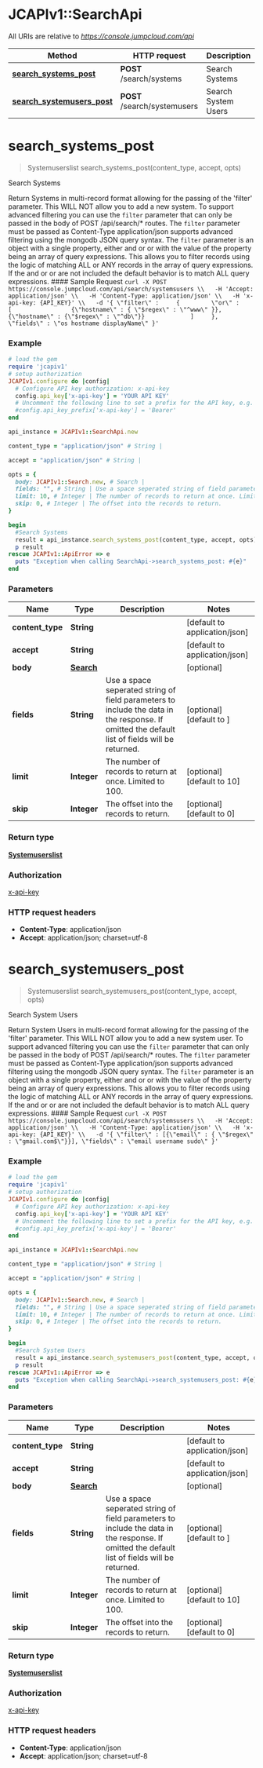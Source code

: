 # JCAPIv1::SearchApi

All URIs are relative to *https://console.jumpcloud.com/api*

Method | HTTP request | Description
------------- | ------------- | -------------
[**search_systems_post**](SearchApi.md#search_systems_post) | **POST** /search/systems | Search Systems
[**search_systemusers_post**](SearchApi.md#search_systemusers_post) | **POST** /search/systemusers | Search System Users


# **search_systems_post**
> Systemuserslist search_systems_post(content_type, accept, opts)

Search Systems

Return Systems in multi-record format allowing for the passing of the 'filter' parameter. This WILL NOT allow you to add a new system.  To support advanced filtering you can use the `filter` parameter that can only be passed in the body of POST /api/search/* routes. The `filter` parameter must be passed as Content-Type application/json supports advanced filtering using the mongodb JSON query syntax.   The `filter` parameter is an object with a single property, either and or or with the value of the property being an array of query expressions.   This allows you to filter records using the logic of matching ALL or ANY records in the array of query expressions. If the and or or are not included the default behavior is to match ALL query expressions.   #### Sample Request  ``` curl -X POST https://console.jumpcloud.com/api/search/systemsusers \\   -H 'Accept: application/json' \\   -H 'Content-Type: application/json' \\   -H 'x-api-key: {API_KEY}' \\   -d '{ \"filter\" :     {         \"or\" :             [                 {\"hostname\" : { \"$regex\" : \"^www\" }},                 {\"hostname\" : {\"$regex\" : \"^db\"}}             ]     }, \"fields\" : \"os hostname displayName\" }' ```

### Example
```ruby
# load the gem
require 'jcapiv1'
# setup authorization
JCAPIv1.configure do |config|
  # Configure API key authorization: x-api-key
  config.api_key['x-api-key'] = 'YOUR API KEY'
  # Uncomment the following line to set a prefix for the API key, e.g. 'Bearer' (defaults to nil)
  #config.api_key_prefix['x-api-key'] = 'Bearer'
end

api_instance = JCAPIv1::SearchApi.new

content_type = "application/json" # String | 

accept = "application/json" # String | 

opts = { 
  body: JCAPIv1::Search.new, # Search | 
  fields: "", # String | Use a space seperated string of field parameters to include the data in the response. If omitted the default list of fields will be returned. 
  limit: 10, # Integer | The number of records to return at once. Limited to 100.
  skip: 0, # Integer | The offset into the records to return.
}

begin
  #Search Systems
  result = api_instance.search_systems_post(content_type, accept, opts)
  p result
rescue JCAPIv1::ApiError => e
  puts "Exception when calling SearchApi->search_systems_post: #{e}"
end
```

### Parameters

Name | Type | Description  | Notes
------------- | ------------- | ------------- | -------------
 **content_type** | **String**|  | [default to application/json]
 **accept** | **String**|  | [default to application/json]
 **body** | [**Search**](Search.md)|  | [optional] 
 **fields** | **String**| Use a space seperated string of field parameters to include the data in the response. If omitted the default list of fields will be returned.  | [optional] [default to ]
 **limit** | **Integer**| The number of records to return at once. Limited to 100. | [optional] [default to 10]
 **skip** | **Integer**| The offset into the records to return. | [optional] [default to 0]

### Return type

[**Systemuserslist**](Systemuserslist.md)

### Authorization

[x-api-key](../README.md#x-api-key)

### HTTP request headers

 - **Content-Type**: application/json
 - **Accept**: application/json; charset=utf-8



# **search_systemusers_post**
> Systemuserslist search_systemusers_post(content_type, accept, opts)

Search System Users

Return System Users in multi-record format allowing for the passing of the 'filter' parameter. This WILL NOT allow you to add a new system user.  To support advanced filtering you can use the `filter` parameter that can only be passed in the body of POST /api/search/* routes. The `filter` parameter must be passed as Content-Type application/json supports advanced filtering using the mongodb JSON query syntax.   The `filter` parameter is an object with a single property, either and or or with the value of the property being an array of query expressions.   This allows you to filter records using the logic of matching ALL or ANY records in the array of query expressions. If the and or or are not included the default behavior is to match ALL query expressions.  #### Sample Request  ``` curl -X POST https://console.jumpcloud.com/api/search/systemsusers \\   -H 'Accept: application/json' \\   -H 'Content-Type: application/json' \\   -H 'x-api-key: {API_KEY}' \\   -d '{ \"filter\" : [{\"email\" : { \"$regex\" : \"gmail.com$\"}}], \"fields\" : \"email username sudo\" }' ```

### Example
```ruby
# load the gem
require 'jcapiv1'
# setup authorization
JCAPIv1.configure do |config|
  # Configure API key authorization: x-api-key
  config.api_key['x-api-key'] = 'YOUR API KEY'
  # Uncomment the following line to set a prefix for the API key, e.g. 'Bearer' (defaults to nil)
  #config.api_key_prefix['x-api-key'] = 'Bearer'
end

api_instance = JCAPIv1::SearchApi.new

content_type = "application/json" # String | 

accept = "application/json" # String | 

opts = { 
  body: JCAPIv1::Search.new, # Search | 
  fields: "", # String | Use a space seperated string of field parameters to include the data in the response. If omitted the default list of fields will be returned. 
  limit: 10, # Integer | The number of records to return at once. Limited to 100.
  skip: 0, # Integer | The offset into the records to return.
}

begin
  #Search System Users
  result = api_instance.search_systemusers_post(content_type, accept, opts)
  p result
rescue JCAPIv1::ApiError => e
  puts "Exception when calling SearchApi->search_systemusers_post: #{e}"
end
```

### Parameters

Name | Type | Description  | Notes
------------- | ------------- | ------------- | -------------
 **content_type** | **String**|  | [default to application/json]
 **accept** | **String**|  | [default to application/json]
 **body** | [**Search**](Search.md)|  | [optional] 
 **fields** | **String**| Use a space seperated string of field parameters to include the data in the response. If omitted the default list of fields will be returned.  | [optional] [default to ]
 **limit** | **Integer**| The number of records to return at once. Limited to 100. | [optional] [default to 10]
 **skip** | **Integer**| The offset into the records to return. | [optional] [default to 0]

### Return type

[**Systemuserslist**](Systemuserslist.md)

### Authorization

[x-api-key](../README.md#x-api-key)

### HTTP request headers

 - **Content-Type**: application/json
 - **Accept**: application/json; charset=utf-8



